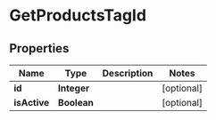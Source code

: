# GetProductsTagId

## Properties
Name | Type | Description | Notes
------------ | ------------- | ------------- | -------------
**id** | **Integer** |  |  [optional]
**isActive** | **Boolean** |  |  [optional]
